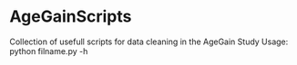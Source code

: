 # AgeGainScripts
Collection of usefull scripts for data cleaning in the AgeGain Study
Usage:
python filname.py -h 
